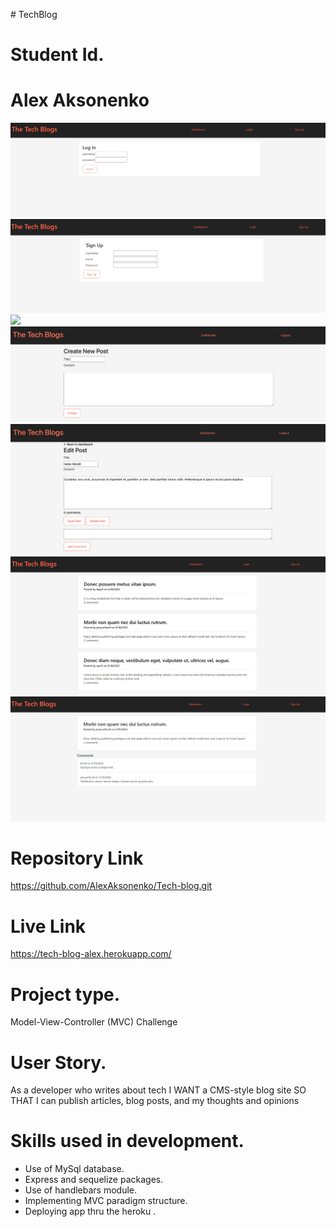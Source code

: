 <h># TechBlog</h>
# Student Id.
# Alex Aksonenko

<img src="./public/images/screenshot1.JPEG">
<img src="./public/images/screenshot2.JPEG">
<img src="./public/images/screenshot3.JPEG">
<img src="./public/images/screenshot4.JPEG">
<img src="./public/images/screenshot5.JPEG">
<img src="./public/images/screenshot6.JPEG">
<img src="./public/images/screenshot7.JPEG">

# Repository Link
https://github.com/AlexAksonenko/Tech-blog.git 

# Live Link
https://tech-blog-alex.herokuapp.com/

# Project type.
Model-View-Controller (MVC) Challenge

# User Story.
As a developer who writes about tech
I WANT a CMS-style blog site
SO THAT I can publish articles, blog posts, and my thoughts and opinions

# Skills used in development.
<ul>
<li>Use of MySql database.</li>
<li>Express and sequelize packages.</li>
<li>Use of handlebars module. </li>
<li>Implementing MVC paradigm structure. </li>
<li>Deploying app thru the heroku .</li>
</ul>